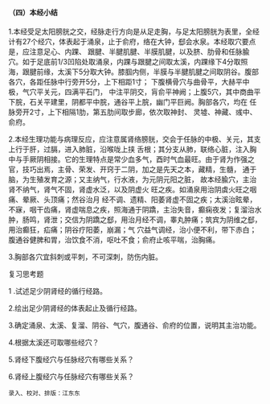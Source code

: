 #### （四）本经小结

1.本经受足太阳膀胱之交，经脉走行方向是从足走胸，与足太阳膀胱为表里，全经计有27个经穴，体表起于涌泉，止于俞府，络在大钟，郄会水泉。本经取穴要点是，应注意足心、内踝、 跟腱、半腱肌腱、半膜肌腱，以及脐、肋骨和任脉腧穴。如于足底前1/3凹陷处取涌泉，内踝与跟腱之间取太溪，内踝缘下4分取照海，跟腱前缘，太溪下5分取大钟。膝腘内侧，半膜与半腱肌腱之间取阴谷。腹部各穴，各距任脉中行旁开5分，上下相距1寸； 下腹横骨穴与曲骨平，大赫平中极，气穴平关元，四满平石门， 中注平阴交，肓俞平神阙；上腹5穴，其中商曲平下脘，石关平建里，阴都平中脘，通谷平上脘，幽门平巨阙。胸部各穴，均在 任脉旁开2寸，上下相隔1肋，第五肋间取步廊，依次取神封、 灵墟、神藏、彧中、俞府。  

2.本经生理功能与病理反应，应注意属肾络膀胱，交会于任脉的中极、关元，其支上行于肝，过膈，进入肺脏，沿喉咙上挟 舌根；其分支从肺，联络心脏，注入胸中与手厥阴相接。它的生理特点是常少血多气，酉时气血最旺。由于肾为作强之官，技巧出焉，主骨、荣发、开窍于二阴，加之是先天之本，藏精，生髓， 通于脑，为生殖发育之源；又主纳气，行水液，为元阴元阳之脏， 故本经腧穴，主治肾不纳气，肾气不固，肾虚水泛，以及阴虚火 旺之疾。如涌泉用治阴虡火旺之咽痛、晕厥、头顶痛；然谷治月 经不调、遗精、阳萎肾虚不固之疾；太溪治眩晕，不寐，咽干齿痛，肾虚喘息之疾，照海通于阴蹻，主治失音，癫痫夜发；复溜治水肿，肠鸣，肾泄；交信为阴蹻之郄，用治月经不调，睾丸肿痛；筑宾为阴维之郄，用治癫狂，疝痛；阴谷疗阳萎，崩漏；气 穴益气调经，治小便不利，带下赤白；腹通谷健脾和胃，治饮食不消，呕吐不食；俞府止咳平喘，治胸痛。

3.胸部各穴宜斜刺或平刺，不可深刺，防伤内脏。

复习思考题

1 .试述足少阴肾经的循行经路。

2.绘出足少阴肾经的体表起止及循行经路。

3.确定涌泉、太溪、复溜、阴谷、气穴，腹通谷、俞府的位置，说明其主治功能。

4.根据太溪还可取哪些经穴？

5.肾经下腹经穴与任脉经穴有哪些关系？

6.肾经上腹经穴与任脉经穴有哪些关系？

```
录入、校对、排版：江东东
```



 
